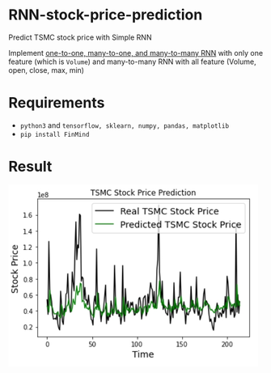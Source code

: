 # RNN-stock-price-prediction
Predict TSMC stock price with Simple RNN

Implement [one-to-one, many-to-one, and many-to-many RNN](http://karpathy.github.io/2015/05/21/rnn-effectiveness/) with only one feature (which is `Volume`)
and many-to-many RNN with all feature (Volume, open, close, max, min)

# Requirements

- `python3` and `tensorflow, sklearn, numpy, pandas, matplotlib`
- `pip install FinMind`

# Result

![](./demo.jpg)
